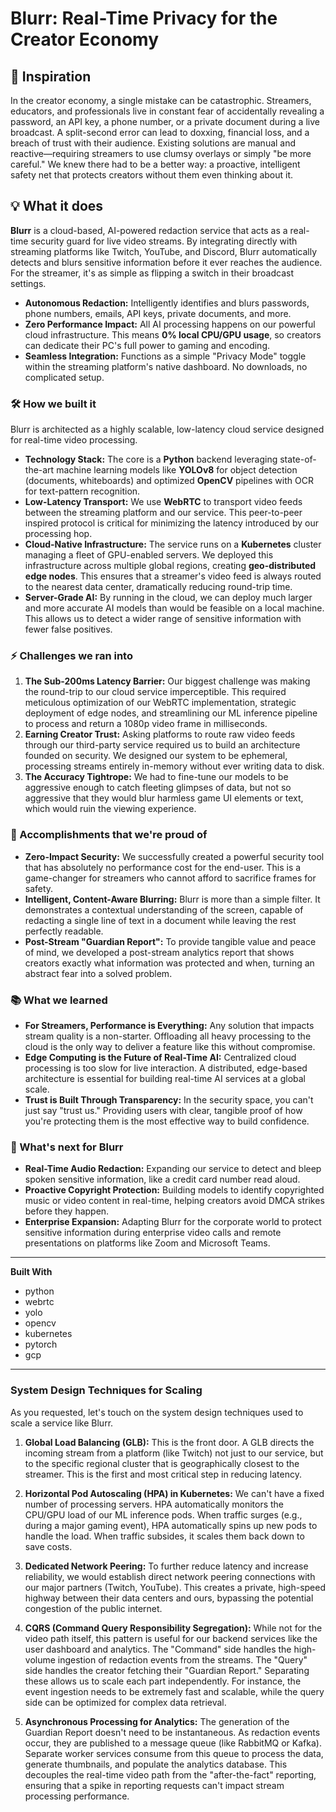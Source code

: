 # Blurr: Real-Time Privacy for the Creator Economy

## 🚀 Inspiration

In the creator economy, a single mistake can be catastrophic. Streamers, educators, and professionals live in constant fear of accidentally revealing a password, an API key, a phone number, or a private document during a live broadcast. A split-second error can lead to doxxing, financial loss, and a breach of trust with their audience. Existing solutions are manual and reactive—requiring streamers to use clumsy overlays or simply "be more careful." We knew there had to be a better way: a proactive, intelligent safety net that protects creators without them even thinking about it.

## 💡 What it does

**Blurr** is a cloud-based, AI-powered redaction service that acts as a real-time security guard for live video streams. By integrating directly with streaming platforms like Twitch, YouTube, and Discord, Blurr automatically detects and blurs sensitive information before it ever reaches the audience. For the streamer, it's as simple as flipping a switch in their broadcast settings.

* **Autonomous Redaction:** Intelligently identifies and blurs passwords, phone numbers, emails, API keys, private documents, and more.
* **Zero Performance Impact:** All AI processing happens on our powerful cloud infrastructure. This means **0% local CPU/GPU usage**, so creators can dedicate their PC's full power to gaming and encoding.
* **Seamless Integration:** Functions as a simple "Privacy Mode" toggle within the streaming platform's native dashboard. No downloads, no complicated setup.

### 🛠️ How we built it

Blurr is architected as a highly scalable, low-latency cloud service designed for real-time video processing.

* **Technology Stack:** The core is a **Python** backend leveraging state-of-the-art machine learning models like **YOLOv8** for object detection (documents, whiteboards) and optimized **OpenCV** pipelines with OCR for text-pattern recognition.
* **Low-Latency Transport:** We use **WebRTC** to transport video feeds between the streaming platform and our service. This peer-to-peer inspired protocol is critical for minimizing the latency introduced by our processing hop.
* **Cloud-Native Infrastructure:** The service runs on a **Kubernetes** cluster managing a fleet of GPU-enabled servers. We deployed this infrastructure across multiple global regions, creating **geo-distributed edge nodes**. This ensures that a streamer's video feed is always routed to the nearest data center, dramatically reducing round-trip time.
* **Server-Grade AI:** By running in the cloud, we can deploy much larger and more accurate AI models than would be feasible on a local machine. This allows us to detect a wider range of sensitive information with fewer false positives.

### ⚡ Challenges we ran into

1.  **The Sub-200ms Latency Barrier:** Our biggest challenge was making the round-trip to our cloud service imperceptible. This required meticulous optimization of our WebRTC implementation, strategic deployment of edge nodes, and streamlining our ML inference pipeline to process and return a 1080p video frame in milliseconds.
2.  **Earning Creator Trust:** Asking platforms to route raw video feeds through our third-party service required us to build an architecture founded on security. We designed our system to be ephemeral, processing streams entirely in-memory without ever writing data to disk.
3.  **The Accuracy Tightrope:** We had to fine-tune our models to be aggressive enough to catch fleeting glimpses of data, but not so aggressive that they would blur harmless game UI elements or text, which would ruin the viewing experience.

### 🏅 Accomplishments that we're proud of

* **Zero-Impact Security:** We successfully created a powerful security tool that has absolutely no performance cost for the end-user. This is a game-changer for streamers who cannot afford to sacrifice frames for safety.
* **Intelligent, Content-Aware Blurring:** Blurr is more than a simple filter. It demonstrates a contextual understanding of the screen, capable of redacting a single line of text in a document while leaving the rest perfectly readable.
* **Post-Stream "Guardian Report":** To provide tangible value and peace of mind, we developed a post-stream analytics report that shows creators exactly what information was protected and when, turning an abstract fear into a solved problem.

### 📚 What we learned

* **For Streamers, Performance is Everything:** Any solution that impacts stream quality is a non-starter. Offloading all heavy processing to the cloud is the only way to deliver a feature like this without compromise.
* **Edge Computing is the Future of Real-Time AI:** Centralized cloud processing is too slow for live interaction. A distributed, edge-based architecture is essential for building real-time AI services at a global scale.
* **Trust is Built Through Transparency:** In the security space, you can't just say "trust us." Providing users with clear, tangible proof of how you're protecting them is the most effective way to build confidence.

### 🚀 What's next for Blurr

* **Real-Time Audio Redaction:** Expanding our service to detect and bleep spoken sensitive information, like a credit card number read aloud.
* **Proactive Copyright Protection:** Building models to identify copyrighted music or video content in real-time, helping creators avoid DMCA strikes before they happen.
* **Enterprise Expansion:** Adapting Blurr for the corporate world to protect sensitive information during enterprise video calls and remote presentations on platforms like Zoom and Microsoft Teams.

---

**Built With**

* python
* webrtc
* yolo
* opencv
* kubernetes
* pytorch
* gcp

***

### System Design Techniques for Scaling

As you requested, let's touch on the system design techniques used to scale a service like Blurr.

1.  **Global Load Balancing (GLB):** This is the front door. A GLB directs the incoming stream from a platform (like Twitch) not just to our service, but to the specific regional cluster that is geographically closest to the streamer. This is the first and most critical step in reducing latency.

2.  **Horizontal Pod Autoscaling (HPA) in Kubernetes:** We can't have a fixed number of processing servers. HPA automatically monitors the CPU/GPU load of our ML inference pods. When traffic surges (e.g., during a major gaming event), HPA automatically spins up new pods to handle the load. When traffic subsides, it scales them back down to save costs.

3.  **Dedicated Network Peering:** To further reduce latency and increase reliability, we would establish direct network peering connections with our major partners (Twitch, YouTube). This creates a private, high-speed highway between their data centers and ours, bypassing the potential congestion of the public internet.

4.  **CQRS (Command Query Responsibility Segregation):** While not for the video path itself, this pattern is useful for our backend services like the user dashboard and analytics. The "Command" side handles the high-volume ingestion of redaction events from the streams. The "Query" side handles the creator fetching their "Guardian Report." Separating these allows us to scale each part independently. For instance, the event ingestion needs to be extremely fast and scalable, while the query side can be optimized for complex data retrieval.

5.  **Asynchronous Processing for Analytics:** The generation of the Guardian Report doesn't need to be instantaneous. As redaction events occur, they are published to a message queue (like RabbitMQ or Kafka). Separate worker services consume from this queue to process the data, generate thumbnails, and populate the analytics database. This decouples the real-time video path from the "after-the-fact" reporting, ensuring that a spike in reporting requests can't impact stream processing performance.
